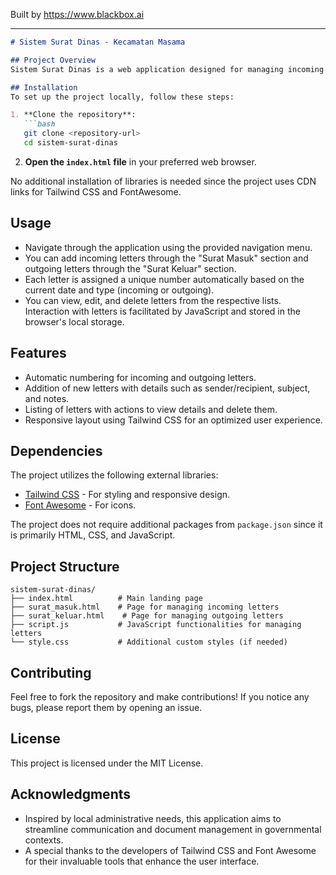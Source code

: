 
Built by https://www.blackbox.ai

---

```markdown
# Sistem Surat Dinas - Kecamatan Masama

## Project Overview
Sistem Surat Dinas is a web application designed for managing incoming and outgoing letters in Kecamatan Masama, Kabupaten Banggai. The system allows users to add, view, and manage letters with automatic numbering. This project aims to facilitate efficient record-keeping and improve accessibility to documentation.

## Installation
To set up the project locally, follow these steps:

1. **Clone the repository**:
   ```bash
   git clone <repository-url>
   cd sistem-surat-dinas
   ```

2. **Open the `index.html` file** in your preferred web browser.

No additional installation of libraries is needed since the project uses CDN links for Tailwind CSS and FontAwesome.

## Usage
- Navigate through the application using the provided navigation menu.
- You can add incoming letters through the "Surat Masuk" section and outgoing letters through the "Surat Keluar" section.
- Each letter is assigned a unique number automatically based on the current date and type (incoming or outgoing).
- You can view, edit, and delete letters from the respective lists. Interaction with letters is facilitated by JavaScript and stored in the browser's local storage.

## Features
- Automatic numbering for incoming and outgoing letters.
- Addition of new letters with details such as sender/recipient, subject, and notes.
- Listing of letters with actions to view details and delete them.
- Responsive layout using Tailwind CSS for an optimized user experience.

## Dependencies
The project utilizes the following external libraries:
- [Tailwind CSS](https://tailwindcss.com/) - For styling and responsive design.
- [Font Awesome](https://fontawesome.com/) - For icons.

The project does not require additional packages from `package.json` since it is primarily HTML, CSS, and JavaScript.

## Project Structure
```
sistem-surat-dinas/
├── index.html          # Main landing page
├── surat_masuk.html    # Page for managing incoming letters
├── surat_keluar.html    # Page for managing outgoing letters
├── script.js           # JavaScript functionalities for managing letters
└── style.css           # Additional custom styles (if needed)
```

## Contributing
Feel free to fork the repository and make contributions! If you notice any bugs, please report them by opening an issue.

## License
This project is licensed under the MIT License.

## Acknowledgments
- Inspired by local administrative needs, this application aims to streamline communication and document management in governmental contexts.
- A special thanks to the developers of Tailwind CSS and Font Awesome for their invaluable tools that enhance the user interface.
```